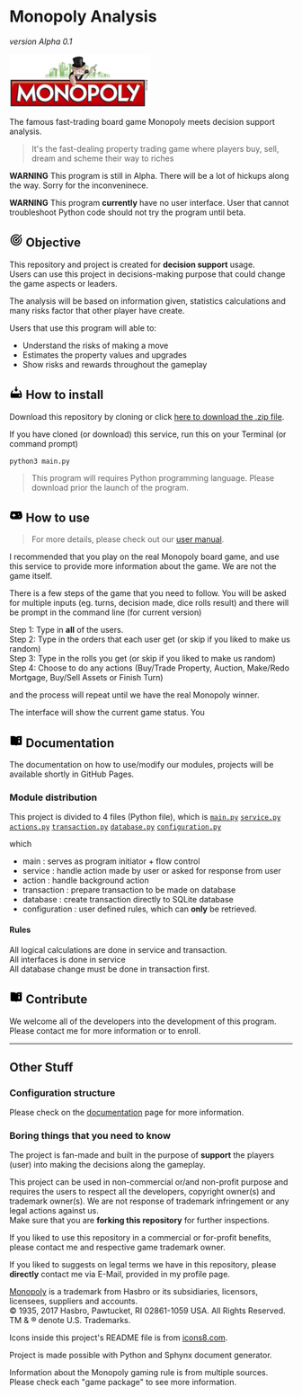 # Monopoly Analysis
*version Alpha 0.1*

![](img/monopoly-logo.png)

The famous fast-trading board game Monopoly meets decision support analysis.

> It's the fast-dealing property trading game where players buy, sell, dream and scheme their way to riches

**WARNING** This program is still in Alpha. There will be a lot of hickups along the way. Sorry for the inconveninece.

**WARNING** This program **currently** have no user interface. User that cannot troubleshoot Python code should not try the program until beta.

## ![](img/icons8-goal-24.png) Objective
This repository and project is created for **decision support** usage.<br>
Users can use this project in decisions-making purpose that could change the game aspects or leaders.

The analysis will be based on information given, statistics calculations and many risks factor that other player have create.

Users that use this program will able to:
- Understand the risks of making a move
- Estimates the property values and upgrades
- Show risks and rewards throughout the gameplay

## ![](img/icons8-software-installer-24.png) How to install
Download this repository by cloning or click [here to download the .zip file](https://github.com/sagelga/monopoly-analysis/archive/master.zip).

If you have cloned (or download) this service, run this on your Terminal (or command prompt)
```
python3 main.py
```

> This program will requires Python programming language. Please download prior the launch of the program.

## ![](img/icons8-game-controller-24.png) How to use
> For more details, please check out our [user manual](https://sagelga.github.io/monopoly-analysis/).

I recommended that you play on the real Monopoly board game, and use this service to provide more information about the game. We are not the game itself.

There is a few steps of the game that you need to follow. You will be asked for multiple inputs (eg. turns, decision made, dice rolls result) and there will be prompt in the command line (for current version)

Step 1: Type in **all** of the users.<br>
Step 2: Type in the orders that each user get (or skip if you liked to make us random)<br>
Step 3: Type in the rolls you get (or skip if you liked to make us random)<br>
Step 4: Choose to do any actions (Buy/Trade Property, Auction, Make/Redo Mortgage, Buy/Sell Assets or Finish Turn)<br>

and the process will repeat until we have the real Monopoly winner.

The interface will show the current game status. You

## ![](img/icons8-user-manual-24.png) Documentation
The documentation on how to use/modify our modules, projects will be available shortly in GitHub Pages.

### Module distribution
This project is divided to 4 files (Python file), which is
[`main.py`]()
[`service.py`]()
[`actions.py`]()
[`transaction.py`]()
[`database.py`]()
[`configuration.py`]()

which
- main          : serves as program initiator + flow control
- service       : handle action made by user or asked for response from user
- action        : handle background action
- transaction   : prepare transaction to be made on database
- database      : create transaction directly to SQLite database
- configuration : user defined rules, which can **only** be retrieved.

#### Rules
All logical calculations are done in service and transaction.<br>
All interfaces is done in service<br>
All database change must be done in transaction first.<br>

## ![](img/icons8-user-manual-24.png) Contribute
We welcome all of the developers into the development of this program. Please contact me for more information or to enroll.

----
## Other Stuff
### Configuration structure
Please check on the [documentation](https://sagelga.github.io/monopoly-analysis) page for more information.

### Boring things that you need to know
The project is fan-made and built in the purpose of **support** the players (user) into making the decisions along the gameplay.

This project can be used in non-commercial or/and non-profit purpose and requires the users to respect all the developers, copyright owner(s) and trademark owner(s). We are not response of trademark infringement or any legal actions against us.<br>
Make sure that you are **forking this repository** for further inspections.

If you liked to use this repository in a commercial or for-profit benefits, please contact me and respective game trademark owner.

If you liked to suggests on legal terms we have in this repository, please **directly** contact me via E-Mail, provided in my profile page.

[Monopoly](https://www.hasbro.com/en-us/brands/monopoly) is a trademark from Hasbro or its subsidiaries, licensors, licensees, suppliers and accounts.<br>
© 1935, 2017 Hasbro, Pawtucket, RI 02861-1059 USA. All Rights Reserved. TM & ® denote U.S. Trademarks.

Icons inside this project's README file is from [icons8.com](icons8.com).

Project is made possible with Python and Sphynx document generator.

Information about the Monopoly gaming rule is from multiple sources. Please check each "game package" to see more information.
